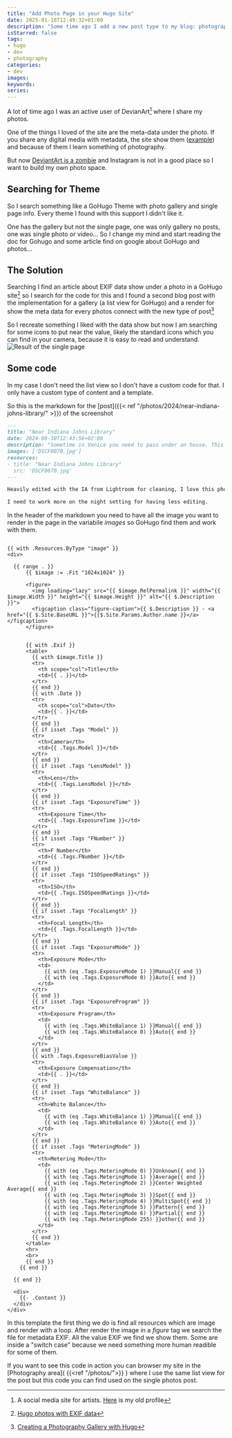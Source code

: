 ```yaml
---
title: "Add Photo Page in your Hugo Site"
date: 2025-01-16T12:49:32+01:00
description: "Some time ago I add a new post type to my blog: photography"
isStarred: false
tags:
- hugo
- dev
- photography
categories:
- dev
images:
keywords:
series:
---
```


A lot of time ago I was an active user of DevianArt[^1] where I share my photos.
[^1]: A social media site for artists.  [Here](https://fundor333.deviantart.com) is my old profile

One of the things I loved of the site are the meta-data under the photo. 
If you share any digital media with metadata, the site show them ([example](https://www.deviantart.com/fundor333/art/Venice-light-1071838909)) and because of them I learn something of photography.

But now [DeviantArt is a zombie](https://micro.fundor333.com/2025/01/15/do-we-need-all-this/) and Instagram is not in a good place so I want to build my own photo space.

## Searching for Theme

So I search something like a GoHugo Theme with photo gallery and single page info. 
Every theme I found with this support I didn't like it.

One has the gallery but not the single page, one was only gallery no posts, one was single photo or video... So I change my mind and start reading the doc for Gohugo and some article find on google about GoHugo and photos...

## The Solution

Searching I find an article about EXIF data show under a photo in a GoHugo site[^2] so I search for the code for this and I found a second blog post with the implementation for a gallery (a list view for GoHugo) and a render for show the meta data for every photos connect with the new type of post[^3]

[^2]: [Hugo photos with EXIF data](https://shom.dev/posts/20220128_hugo-photos-with-exif-data/)
[^3]: [Creating a Photography Gallery with Hugo](https://billglover.me/2023/11/07/creating-a-photography-gallery-with-hugo/)

So I recreate something I liked with the data show but now I am searching for some icons to put near the value, likely the standard icons which you can find in your camera, because it is easy to read and understand.
![Result of the single page](result.png)


## Some code

In my case I don't need the list view so I don't have a custom code for that. I only have a custom type of content and a template.

So this is the markdown for the [post]({{< ref "/photos/2024/near-indiana-johns-library/" >}}) of the screenshot

``` markdown
---
title: "Near Indiana Johns Library"
date: 2024-08-30T12:43:56+02:00
description: "Sometime in Venice you need to pass under an house. This is one of them"
images: ['DSCF0070.jpg']
resources:
- title: "Near Indiana Johns Library"
  src: 'DSCF0070.jpg'
---

Heavily edited with the IA from Lightroom for cleaning, I love this photo but if you print in big format can have problems...

I need to work more on the night setting for having less editing.

```

In the header of the markdown you need to have all the image you want to render in the page in the variabile _images_ so GoHugo find them and work with them.

``` go-html-template

{{ with .Resources.ByType "image" }}
<div>

  {{ range . }}
      {{ $image := .Fit "1024x1024" }}

      <figure>
        <img loading="lazy" src="{{ $image.RelPermalink }}" width="{{ $image.Width }}" height="{{ $image.Height }}" alt="{{ $.Description }}">
        <figcaption class="figure-caption">{{ $.Description }} - <a href="{{ $.Site.BaseURL }}">{{$.Site.Params.Author.name }}</a></figcaption>
      </figure>


      {{ with .Exif }}
      <table>
        {{ with $image.Title }}
        <tr>
          <th scope="col">Title</th>
          <td>{{ . }}</td>
        </tr>
        {{ end }}
        {{ with .Date }}
        <tr>
          <th scope="col">Date</th>
          <td>{{ . }}</td>
        </tr>
        {{ end }}
        {{ if isset .Tags "Model" }}
        <tr>
          <th>Camera</th>
          <td>{{ .Tags.Model }}</td>
        </tr>
        {{ end }}
        {{ if isset .Tags "LensModel" }}
        <tr>
          <th>Lens</th>
          <td>{{ .Tags.LensModel }}</td>
        </tr>
        {{ end }}
        {{ if isset .Tags "ExposureTime" }}
        <tr>
          <th>Exposure Time</th>
          <td>{{ .Tags.ExposureTime }}</td>
        </tr>
        {{ end }}
        {{ if isset .Tags "FNumber" }}
        <tr>
          <th>F Number</th>
          <td>{{ .Tags.FNumber }}</td>
        </tr>
        {{ end }}
        {{ if isset .Tags "ISOSpeedRatings" }}
        <tr>
          <th>ISO</th>
          <td>{{ .Tags.ISOSpeedRatings }}</td>
        </tr>
        {{ end }}
        {{ if isset .Tags "FocalLength" }}
        <tr>
          <th>Focal Length</th>
          <td>{{ .Tags.FocalLength }}</td>
        </tr>
        {{ end }}
        {{ if isset .Tags "ExposureMode" }}
        <tr>
          <th>Exposure Mode</th>
          <td>
            {{ with (eq .Tags.ExposureMode 1) }}Manual{{ end }}
            {{ with (eq .Tags.ExposureMode 0) }}Auto{{ end }}
          </td>
        </tr>
        {{ end }}
        {{ if isset .Tags "ExposureProgram" }}
        <tr>
          <th>Exposure Program</th>
          <td>
            {{ with (eq .Tags.WhiteBalance 1) }}Manual{{ end }}
            {{ with (eq .Tags.WhiteBalance 0) }}Auto{{ end }}
          </td>
        </tr>
        {{ end }}
        {{ with .Tags.ExposureBiasValue }}
        <tr>
          <th>Exposure Compensation</th>
          <td>{{ . }}</td>
        </tr>
        {{ end }}
        {{ if isset .Tags "WhiteBalance" }}
        <tr>
          <th>White Balance</th>
          <td>
            {{ with (eq .Tags.WhiteBalance 1) }}Manual{{ end }}
            {{ with (eq .Tags.WhiteBalance 0) }}Auto{{ end }}
          </td>
        </tr>
        {{ end }}
        {{ if isset .Tags "MeteringMode" }}
        <tr>
          <th>Metering Mode</th>
          <td>
            {{ with (eq .Tags.MeteringMode 0) }}Unknown{{ end }}
            {{ with (eq .Tags.MeteringMode 1) }}Average{{ end }}
            {{ with (eq .Tags.MeteringMode 2) }}Center Weighted Average{{ end }}
            {{ with (eq .Tags.MeteringMode 3) }}Spot{{ end }}
            {{ with (eq .Tags.MeteringMode 4) }}MultiSpot{{ end }}
            {{ with (eq .Tags.MeteringMode 5) }}Pattern{{ end }}
            {{ with (eq .Tags.MeteringMode 6) }}Partial{{ end }}
            {{ with (eq .Tags.MeteringMode 255) }}other{{ end }}
          </td>
        </tr>
        {{ end }}
      </table>
      <hr>
      <br>
      {{ end }}
    {{ end }}

  {{ end }}

  <div>
    {{- .Content }}
  </div>
</div>
```
In this template the first thing we do is find all resources which are image and render with a loop. 
After render the image in a _figure_ tag we search the file for metadata EXIF.
All the value EXIF we find we show them. Some are inside a "switch case" because we need something more human readible for some of them.

If you want to see this code in action you can browser my site in the [Photography area]( {{<ref "/photos/">}} ) where I use the same list view for the post but this code you can find used on the single photos post.
